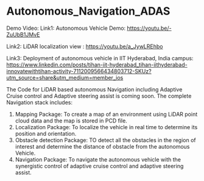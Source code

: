 # Autonomous_Navigation_ADAS

Demo Video:
Link1: Autonomous Vehicle Demo: https://youtu.be/-ZuUbB1JMvE  


Link2: LiDAR localization view : https://youtu.be/a_JywLREhbo


Link3: Deployment of autonomous vehicle in IIT Hyderabad, India campus: https://www.linkedin.com/posts/tihan-iit-hyderabad_tihan-iithyderabad-innovatewithtihan-activity-7112009566434803712-SKUz?utm_source=share&utm_medium=member_ios


The Code for LiDAR based autonomous Navigation including Adaptive Cruise control and Adaptive steering assist is coming soon. The complete Navigation stack includes:

1) Mapping Package: To create a map of an environment using LiDAR point cloud data and the map is stored in PCD file.
2) Localization Package: To localize the vehicle in real time to determine its position and orientation.
3) Obstacle detection Package: TO detect all the obstacles in the region of interest and determine the distance of obstacle from the autonomous Vehicle.
4) Navigation Package: To navigate the autonomous vehicle with the synergistic control of adaptive cruise control and adaptive steering assist.

